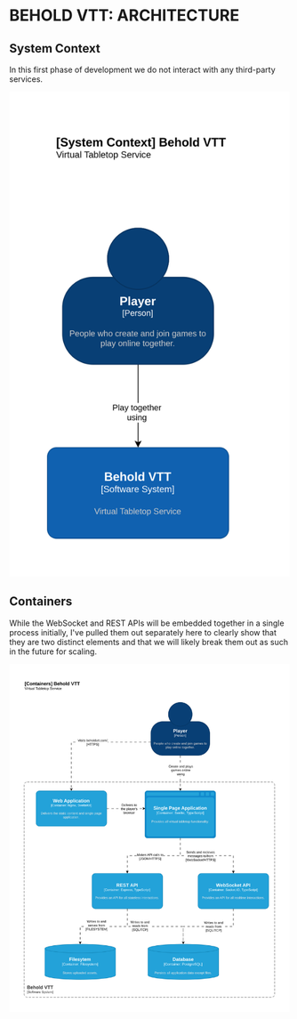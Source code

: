 BEHOLD VTT: ARCHITECTURE
========================

## System Context

In this first phase of development we do not interact with any third-party services.

![C4 System Context Diagram](./images/c4-context.drawio.svg)

## Containers

While the WebSocket and REST APIs will be embedded together in a single process initially, I've
pulled them out separately here to clearly show that they are two distinct elements and that we will
likely break them out as such in the future for scaling.

![C4 Container Diagram](./images/c4-containers.drawio.svg)